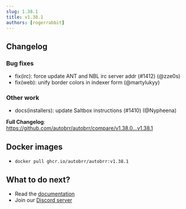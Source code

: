 ```yaml
---
slug: 1.38.1
title: v1.38.1
authors: [rogerrabbit]
---
```


## Changelog

### Bug fixes

- fix(irc): force update ANT and NBL irc server addr (#1412) (@zze0s)
- fix(web): unify border colors in indexer form (@martylukyy)

### Other work

- docs(installers): update Saltbox instructions (#1410) (@Nypheena)

**Full Changelog**: https://github.com/autobrr/autobrr/compare/v1.38.0...v1.38.1

## Docker images

- `docker pull ghcr.io/autobrr/autobrr:v1.38.1`

## What to do next?

- Read the [documentation](https://autobrr.com)
- Join our [Discord server](https://discord.gg/8s5d8pFhba)
